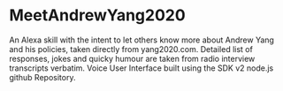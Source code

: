 # MeetAndrewYang2020
An Alexa skill with the intent to let others know more about Andrew Yang and his policies, taken directly from yang2020.com. Detailed list of responses, jokes and quicky humour are taken from radio interview transcripts verbatim. Voice User Interface built using the SDK v2 node.js github Repository.
